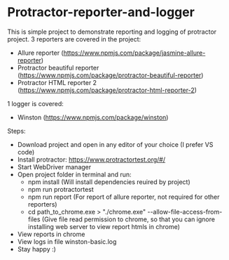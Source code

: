 # Protractor-reporter-and-logger

This is simple project to demonstrate reporting and logging of protractor project.
3 reporters are covered in the project:
* Allure reporter (https://www.npmjs.com/package/jasmine-allure-reporter)
* Protractor beautiful reporter (https://www.npmjs.com/package/protractor-beautiful-reporter)
* Protractor HTML reporter 2 (https://www.npmjs.com/package/protractor-html-reporter-2)

1 logger is covered:
*  Winston (https://www.npmjs.com/package/winston)

Steps:
* Download project and open in any editor of your choice (I prefer VS code)
* Install protractor: https://www.protractortest.org/#/
* Start WebDriver manager
* Open project folder in terminal and run:
    * npm install (Will install dependencies reuired by project)
    * npm run protractortest
    * npm run report (For report of allure reporter, not required for other reporters)
    * cd path_to_chrome.exe > "./chrome.exe" --allow-file-access-from-files 
    (Give file read permission to chrome, so that you can ignore installing web server to view report htmls in chrome)
* View reports in chrome
* View logs in file winston-basic.log
* Stay happy :)


